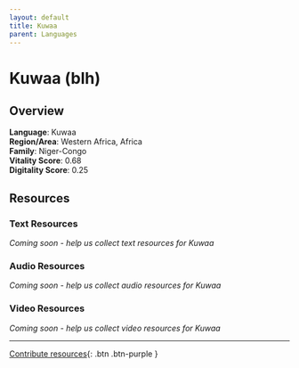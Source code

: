 ```yaml
---
layout: default
title: Kuwaa
parent: Languages
---
```


# Kuwaa (blh)

## Overview

**Language**: Kuwaa  
**Region/Area**: Western Africa, Africa  
**Family**: Niger-Congo  
**Vitality Score**: 0.68  
**Digitality Score**: 0.25  

## Resources

### Text Resources
*Coming soon - help us collect text resources for Kuwaa*

### Audio Resources
*Coming soon - help us collect audio resources for Kuwaa*

### Video Resources
*Coming soon - help us collect video resources for Kuwaa*

---

[Contribute resources](https://fairtrain.github.io/){: .btn .btn-purple }
